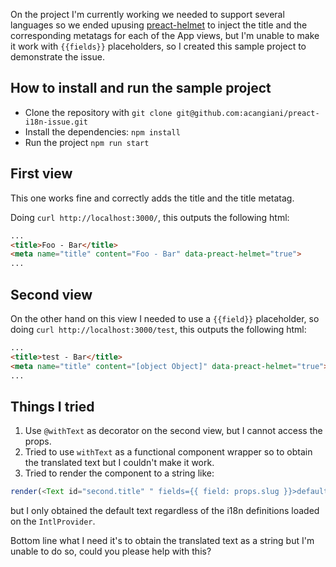 On the project I'm currently working we needed to support several languages so we ended upusing [preact-helmet](https://github.com/download/preact-helmet) to inject the title and the corresponding metatags for each of the App views, but I'm unable to make it work with ```{{fields}}``` placeholders, so I created this sample project to demonstrate the issue.


## How to install and run the sample project

- Clone the repository with ```git clone git@github.com:acangiani/preact-i18n-issue.git```
- Install the dependencies: ```npm install```
- Run the project ```npm run start```

## First view

This one works fine and correctly adds the title and the title metatag.

Doing ```curl http://localhost:3000/```, this outputs the following html:

```html
...
<title>Foo - Bar</title>
<meta name="title" content="Foo - Bar" data-preact-helmet="true">
...
```

## Second view

On the other hand on this view I needed to use a ```{{field}}``` placeholder, so doing ```curl http://localhost:3000/test```, this outputs the following html:

```html
...
<title>test - Bar</title>
<meta name="title" content="[object Object]" data-preact-helmet="true">
...
```

## Things I tried

1. Use ```@withText``` as decorator on the second view, but I cannot access the props.
2. Tried to use ```withText``` as a functional component wrapper so to obtain the translated text but I couldn't make it work.
3. Tried to render the component to a string like:
```js
render(<Text id="second.title" " fields={{ field: props.slug }}>default text</Text>)
```
but I only obtained the default text regardless of the i18n definitions loaded on the ```IntlProvider```.

Bottom line what I need it's to obtain the translated text as a string but I'm unable to do so, could you please help with this?
